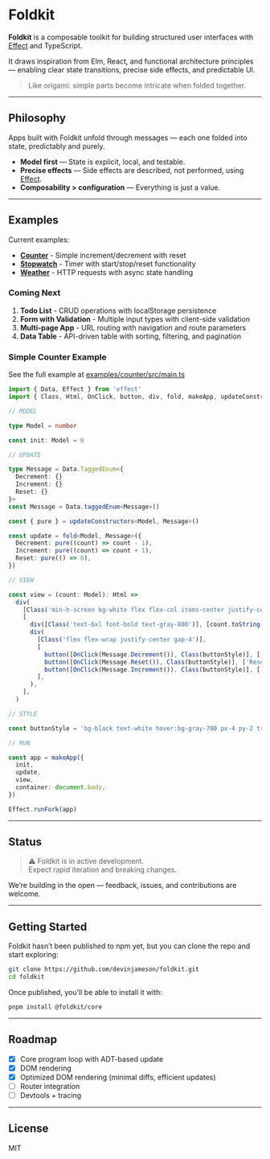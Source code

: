 # Foldkit

**Foldkit** is a composable toolkit for building structured user interfaces with [Effect](https://effect.website/) and TypeScript.

It draws inspiration from Elm, React, and functional architecture principles — enabling clear state transitions, precise side effects, and predictable UI.

> Like origami: simple parts become intricate when folded together.

---

## Philosophy

Apps built with Foldkit unfold through messages — each one folded into state, predictably and purely.

- **Model first** — State is explicit, local, and testable.
- **Precise effects** — Side effects are described, not performed, using [Effect](https://effect.website/).
- **Composability > configuration** — Everything is just a value.

---

## Examples

Current examples:
- **[Counter](examples/counter/src/main.ts)** - Simple increment/decrement with reset
- **[Stopwatch](examples/stopwatch/src/main.ts)** - Timer with start/stop/reset functionality
- **[Weather](examples/weather/src/main.ts)** - HTTP requests with async state handling

### Coming Next

1. **Todo List** - CRUD operations with localStorage persistence
1. **Form with Validation** - Multiple input types with client-side validation
1. **Multi-page App** - URL routing with navigation and route parameters
1. **Data Table** - API-driven table with sorting, filtering, and pagination

### Simple Counter Example

See the full example at [examples/counter/src/main.ts](examples/counter/src/main.ts)

```ts
import { Data, Effect } from 'effect'
import { Class, Html, OnClick, button, div, fold, makeApp, updateConstructors } from '@foldkit/core'

// MODEL

type Model = number

const init: Model = 0

// UPDATE

type Message = Data.TaggedEnum<{
  Decrement: {}
  Increment: {}
  Reset: {}
}>
const Message = Data.taggedEnum<Message>()

const { pure } = updateConstructors<Model, Message>()

const update = fold<Model, Message>({
  Decrement: pure((count) => count - 1),
  Increment: pure((count) => count + 1),
  Reset: pure(() => 0),
})

// VIEW

const view = (count: Model): Html =>
  div(
    [Class('min-h-screen bg-white flex flex-col items-center justify-center gap-6 p-6')],
    [
      div([Class('text-6xl font-bold text-gray-800')], [count.toString()]),
      div(
        [Class('flex flex-wrap justify-center gap-4')],
        [
          button([OnClick(Message.Decrement()), Class(buttonStyle)], ['-']),
          button([OnClick(Message.Reset()), Class(buttonStyle)], ['Reset']),
          button([OnClick(Message.Increment()), Class(buttonStyle)], ['+']),
        ],
      ),
    ],
  )

// STYLE

const buttonStyle = 'bg-black text-white hover:bg-gray-700 px-4 py-2 transition'

// RUN

const app = makeApp({
  init,
  update,
  view,
  container: document.body,
})

Effect.runFork(app)
```

---

## Status

> ⚠️ Foldkit is in active development.  
> Expect rapid iteration and breaking changes.

We’re building in the open — feedback, issues, and contributions are welcome.

---

## Getting Started

Foldkit hasn’t been published to npm yet, but you can clone the repo and start exploring:

```bash
git clone https://github.com/devinjameson/foldkit.git
cd foldkit
```

Once published, you'll be able to install it with:

```bash
pnpm install @foldkit/core
```

---

## Roadmap

- [x] Core program loop with ADT-based update
- [x] DOM rendering
- [x] Optimized DOM rendering (minimal diffs, efficient updates)
- [ ] Router integration
- [ ] Devtools + tracing

---

## License

MIT
